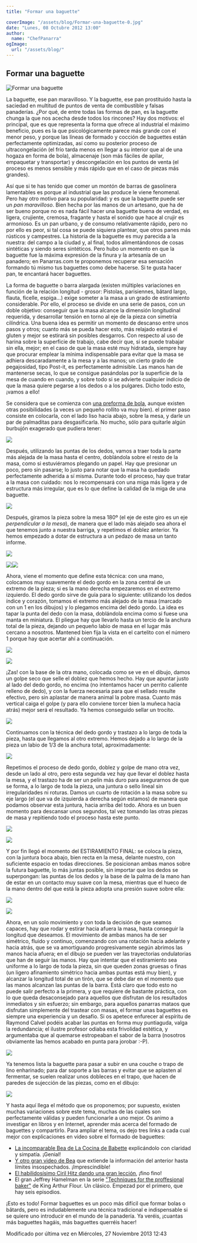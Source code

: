 ```yaml
---
title: "Formar una baguette"

coverImage: "/assets/blog/Formar-una-baguette-0.jpg"
date: "Lunes, 08 Octubre 2012 13:00"
author:
  name: "ChefPanarra"
ogImage:
  url: "/assets/blog/"
---
```


## Formar una baguette

![Formar una baguette](/assets/blog/Formar-una-baguette-0.jpg)

La baguette, ese pan maravilloso. Y la baguette, ese pan prostituido hasta la saciedad en multitud de puntos de venta de combustible y falsas panaderías. ¿Por qué, de entre todas las formas de pan, es la baguette chunga la que nos acecha desde todos los rincones? Hay dos motivos: el principal, que es que representa la forma que ofrece al industrial el máximo beneficio, pues es la que psicológicamente parece más grande con el menor peso, y porque las líneas de formado y cocción de baguettes están perfectamente optimizadas, así como su posterior proceso de ultracongelación (el frío tarda menos en llegar a su interior que al de una hogaza en forma de bola), almacenaje (son más fáciles de apilar, empaquetar y transportar) y descongelación en los puntos de venta (el proceso es menos sensible y más rápido que en el caso de piezas más grandes).

Así que si te has tenido que comer un montón de barras de gasolinera lamentables es porque al industrial que las produce le viene fenomenal. Pero hay otro motivo para su popularidad: y es que la baguette puede ser un _pan maravilloso_. Bien hecha por las manos de un artesano, que ha de ser bueno porque no es nada fácil hacer una baguette buena de verdad, es ligera, crujiente, cremosa, fragante y hasta el sonido que hace al crujir es armonioso. Es un pan urbano, y de consumo relativamente rápido, pero no por ello es peor, si tal cosa se puede siquiera plantear, que otros panes más rústicos y campestres. La historia de la baguette es muy parecida a la nuestra: del campo a la ciudad y, al final, todos alimentándonos de cosas sintéticas y siendo seres sintéticos. Pero hubo un momento en que la baguette fue la máxima expresión de la finura y la artesanía de un panadero; en Panarras.com te proponemos recuperar esa sensación formando tú mismo tus baguettes como debe hacerse. Si te gusta hacer pan, te encantará hacer baguettes.

La forma de baguette o barra alargada (existen múltiples variaciones en función de la relación longitud - grosor: Pistolas, parisiennes, bâtard largo, flauta, ficelle, espiga...) exige someter a la masa a un grado de estiramiento considerable. Por ello, el proceso se divide en una serie de pasos, con un doble objetivo: conseguir que la masa alcance la dimensión longitudinal requerida, y desarrollar tensión en torno al eje de la pieza con simetría cilíndrica. Una buena idea es permitir un momento de descanso entre unos pasos y otros; cuanto más se pueda hacer esto, más relajado estará el gluten y mejor se estirará sin posibles desgarros. Con respecto al uso de harina sobre la superficie de trabajo, cabe decir que, si se puede trabajar sin ella, mejor; en el caso de que la masa esté muy hidratada, siempre hay que procurar emplear la mínima indispensable para evitar que la masa se adhiera descaradamente a la mesa y a las manos; un cierto grado de pegajosidad, tipo Post-it, es perfectamente admisible. Las manos han de mantenerse secas, lo que se consigue pasándolas por la superficie de la mesa de cuando en cuando, y sobre todo si se advierte cualquier indicio de que la masa quiere pegarse a los dedos o a los pulgares. Dicho todo esto, ¡vamos a ello!

Se considera que se comienza con [una preforma de bola](/web/20190104005634/http://www.panarras.com/index.php/tecnica/tecnicas-de-formado/preformado), aunque existen otras posibilidades (a veces un pequeño rollito va muy bien). el primer paso consiste en colocarla, con el lado liso hacia abajo, sobre la mesa, y darle un par de palmaditas para desgasificarla. No mucho, sólo para quitarle algún burbujón exagerado que pudiera tener:

![](/assets/blog/Formar-una-baguette-1.jpg)

Después, utilizando las puntas de los dedos, vamos a traer toda la parte más alejada de la masa hasta el centro, doblándola sobre el resto de la masa, como si estuviéramos plegando un papel. Hay que presionar un poco, pero sin pasarse; lo justo para notar que la masa ha quedado perfectamente adherida a sí misma. Durante todo el proceso, hay que tratar a la masa con cuidado: nos lo recompensará con una miga más ligera y de estructura más irregular, que es lo que define la calidad de la miga de una baguette.

![](/assets/blog/Formar-una-baguette-2.jpg)

Después, giramos la pieza sobre la mesa 180º (el eje de este giro es un eje _perpendicular a la mesa_), de manera que el lado más alejado sea ahora el que tenemos junto a nuestra barriga, y repetimos el doblez anterior. Ya hemos empezado a dotar de estructura a un pedazo de masa un tanto informe.

![](/assets/blog/Formar-una-baguette-3.jpg)

![](/assets/blog/Formar-una-baguette-4.jpg)![](/assets/blog/Formar-una-baguette-5.jpg)

Ahora, viene el momento que define esta técnica: con una mano, colocamos muy suavemente el dedo gordo en la zona central de un extremo de la pieza; si es la mano derecha empezaremos en el extremo izquierdo. El dedo gordo sirve de guía para lo siguiente: utilizando los dedos índice y corazón, tomamos el extremo más alejado de la masa (marcado con un 1 en los dibujos) y lo plegamos encima del dedo gordo. La idea es tapar la punta del dedo con la masa, doblándola encima como si fuese una manta en miniatura. El pliegue hay que llevarlo hasta un tercio de la anchura total de la pieza, dejando un pequeño labio de masa en el lugar más cercano a nosotros. Mantened bien fija la vista en el cartelito con el número 1 porque hay que acertar ahí a continuación.

![](/assets/blog/Formar-una-baguette-6.jpg)

![](/assets/blog/Formar-una-baguette-7.jpg)

¡Zas! con la base de la otra mano, colocada como se ve en el dibujo, damos un golpe seco que selle el doblez que hemos hecho. Hay que apuntar justo al lado del dedo gordo, no encima (no intentamos hacer un perrito caliente relleno de dedo), y con la fuerza necesaria para que el sellado resulte efectivo, pero sin aplastar de manera animal la pobre masa. Cuanto más vertical caiga el golpe (y para ello conviene torcer bien la muñeca hacia atrás) mejor será el resultado. Ya hemos conseguido sellar un trocito.

![](/assets/blog/Formar-una-baguette-8.jpg)

Continuamos con la técnica del dedo gordo y trastazo a lo largo de toda la pieza, hasta que llegamos al otro extremo. Hemos dejado a lo largo de la pieza un labio de 1/3 de la anchura total, aproximadamente:

![](/assets/blog/Formar-una-baguette-9.jpg)

Repetimos el proceso de dedo gordo, doblez y golpe de mano otra vez, desde un lado al otro, pero esta segunda vez hay que llevar el doblez hasta la mesa, y el trastazo ha de ser un pelín más duro para asegurarnos de que se forma, a lo largo de toda la pieza, una juntura o sello lineal sin irregularidades ni roturas. Damos un cuarto de rotación a la masa sobre su eje largo (el que va de izquierda a derecha según estamos) de manera que podamos observar esta juntura, hacia arriba del todo. Ahora es un buen momento para descansar unos segundos, tal vez tomando las otras piezas de masa y repitiendo todo el proceso hasta este punto.

![](/assets/blog/Formar-una-baguette-10.jpg)

![](/assets/blog/Formar-una-baguette-11.jpg)

Y por fin llegó el momento del ESTIRAMIENTO FINAL: se coloca la pieza, con la juntura boca abajo, bien recta en la mesa, delante nuestro, con suficiente espacio en todas direcciones. Se posicionan ambas manos sobre la futura baguette, lo más juntas posible, sin importar que los dedos se superpongan: las puntas de los dedos y la base de la palma de la mano han de estar en un contacto muy suave con la mesa, mientras que el hueco de la mano dentro del que está la pieza adopta una presión suave sobre ella:

![](/assets/blog/Formar-una-baguette-12.jpg)

![](/assets/blog/Formar-una-baguette-13.jpg)

Ahora, en un solo movimiento y con toda la decisión de que seamos capaces, hay que rodar y estirar hacia afuera la masa, hasta conseguir la longitud que deseamos. El movimiento de ambas manos ha de ser simétrico, fluido y continuo, comenzando con una rotación hacia adelante y hacia atrás, que se va amortiguando progresivamente según abrimos las manos hacia afuera; en el dibujo se pueden ver las trayectorias ondulatorias que han de seguir las manos. Hay que intentar que el estiramiento sea uniforme a lo largo de toda la pieza, sin que queden zonas gruesas o finas (un ligero afinamiento simétrico hacia ambas puntas está muy bien), y alcanzar la longitud total de un tirón, que se debe dar en el momento que las manos alcanzan las puntas de la barra. Está claro que todo esto no puede salir perfecto a la primera, y que requiere de bastante práctica, con lo que queda desaconsejado para aquellos que disfrutan de los resultados inmediatos y sin esfuerzo; sin embargo, para aquellos panarras mataos que disfrutan simplemente del trastear con masas, el formar unas baguettes es siempre una experiencia y un desafío. Si os apetece enfurecer al espíritu de Raymond Calvel podéis acabar las puntas en forma muy puntiaguda, valga la redundancia; el ilustre profesor odiaba esta frivolidad estética, y argumentaba que al quemarse estropeaban el sabor de la barra (nosotros obviamente las hemos acabado en punta para jorobar :-P).

![](/assets/blog/Formar-una-baguette-14.jpg)

Ya tenemos lista la baguette para pasar a subir en una couche o trapo de lino enharinado; para dar soporte a las barras y evitar que se aplasten al fermentar, se suelen realizar unos dobleces en el trapo, que hacen de paredes de sujección de las piezas, como en el dibujo:

![](/assets/blog/Formar-una-baguette-15.jpg)

Y hasta aquí llega el método que os proponemos; por supuesto, existen muchas variaciones sobre este tema, muchas de las cuales son perfectamente válidas y pueden funcionarle a uno mejor. Os animo a investigar en libros y en Internet, aprender más acerca del formado de baguettes y compartirlo. Para ampliar el tema, os dejo tres links a cada cual mejor con explicaciones en video sobre el formado de baguettes:

- [La incomparable Bea de La Cocina de Babette](https://web.archive.org/web/20190104005634/http://vimeo.com/44038387#at=0) explicándolo con claridad y simpatía. ¡Genial!
- [Y otro gran video de Bea](https://web.archive.org/web/20190104005634/http://vimeo.com/52401805) que extiende la información del anterior hasta límites insospechados. ¡Imprescindible!
- [El habilidosísimo Ciril Hitz dando una gran lección](https://web.archive.org/web/20190104005634/http://www.youtube.com/watch?v=OI-WstoakmQ), ¡fino fino!
- El gran Jeffrey Hamelman en la serie ["Techniques for the proffesional baker"](https://web.archive.org/web/20190104005634/http://www.youtube.com/watch?v=vpG5tcmg0uM) de King Arthur Flour. Un clásico. Empezad por el primero, que hay seis episodios.

¡Esto es todo! Formar baguettes es un poco más difícil que formar bolas o bâtards, pero es indudablemente una técnica tradicional e indispensable si se quiere uno introducir en el mundo de la panadería. Ya veréis, ¡cuantas más baguettes hagáis, más baguettes querréis hacer!

Modificado por última vez en Miércoles, 27 Noviembre 2013 12:43
